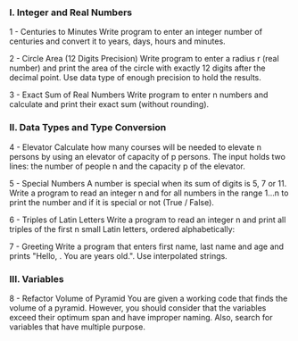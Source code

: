 <h3>I.	Integer and Real Numbers</h3>

1 -	Centuries to Minutes
Write program to enter an integer number of centuries and convert it to years, days, hours and minutes.

2 -	Circle Area (12 Digits Precision)
Write program to enter a radius r (real number) and print the area of the circle with exactly 12 digits after the decimal point. Use data type of enough precision to hold the results.

3 -	Exact Sum of Real Numbers
Write program to enter n numbers and calculate and print their exact sum (without rounding).

<h3>II.	Data Types and Type Conversion</h3>

4 -	Elevator
Calculate how many courses will be needed to elevate n persons by using an elevator of capacity of p persons. The input holds two lines: the number of people n and the capacity p of the elevator.

5 -	Special Numbers
A number is special when its sum of digits is 5, 7 or 11.
Write a program to read an integer n and for all numbers in the range 1…n to print the number and if it is special or not (True / False).

6 -	Triples of Latin Letters
Write a program to read an integer n and print all triples of the first n small Latin letters, ordered alphabetically:

7 -	Greeting
Write a program that enters first name, last name and age and prints "Hello, <first name> <last name>. You are <age> years old.". Use interpolated strings.

<h3>III.	Variables</h3>

8 -	Refactor Volume of Pyramid 
You are given a working code that finds the volume of a pyramid. However, you should consider that the variables exceed their optimum span and have improper naming. Also, search for variables that have multiple purpose.

